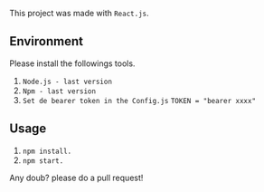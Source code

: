 
This project was made with `React.js`.

## Environment

Please install the followings tools.

1. `Node.js - last version`
2. `Npm - last version`
3. `Set de bearer token in the Config.js` `TOKEN = "bearer xxxx"`

## Usage
1. `npm install.`
2. `npm start.`

Any doub? please do a pull request!
